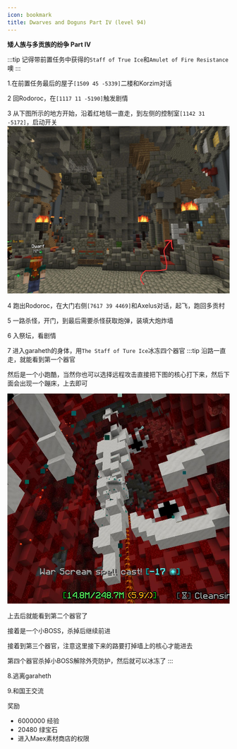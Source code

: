 ```yaml
---
icon: bookmark
title: Dwarves and Doguns Part IV (level 94)
---
```



**矮人族与多贡族的纷争 Part IV**

:::tip
记得带前置任务中获得的`Staff of True Ice`和`Amulet of Fire Resistance`噢
:::

1.在前置任务最后的屋子`[1509 45 -5339]`二楼和Korzim对话

2 回Rodoroc，在`[1117 11 -5190]`触发剧情

3 从下图所示的地方开始，沿着红地毯一直走，到左侧的控制室`[1142 31 -5172]`，启动开关
![](/assets/img/lvl94-2.jpg)

4 跑出Rodoroc，在大门右侧`[7617 39 4469]`和Axelus对话，起飞，跑回多贡村

5 一路杀怪，开门，到最后需要杀怪获取炮弹，装填大炮炸墙

6 入祭坛，看剧情

7 进入garaheth的身体，用`The Staff of Ture Ice`冰冻四个器官
:::tip
沿路一直走，就能看到第一个器官

然后是一个小跑酷，当然你也可以选择远程攻击直接把下图的核心打下来，然后下面会出现一个蹦床，上去即可

![](/assets/img/lvl94-3.jpg)

上去后就能看到第二个器官了

接着是一个小BOSS，杀掉后继续前进

接着到第三个器官，注意这里接下来的路要打掉墙上的核心才能进去

第四个器官杀掉小BOSS解除外壳防护，然后就可以冰冻了
:::

8.逃离garaheth

9.和国王交流

奖励
+ 6000000 经验
+ 20480 绿宝石
+ 进入Maex素材商店的权限